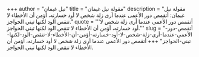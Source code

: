 +++
author = "نيل غيمان"
title = "مقولة نيل غيمان"
description = "مقولة نيل غيمان: أتقمص دور الأعمى عندما أرى زلة شخص لا أود خسارته، أؤمن أن الأخطاء لا تنقص الود لكنها تبني الحواجز."
quote = '''أتقمص دور الأعمى عندما أرى زلة شخص لا أود خسارته، أؤمن أن الأخطاء لا تنقص الود لكنها تبني الحواجز.'''
slug = "أتقمص-دور-الأعمى-عندما-أرى-زلة-شخص-لا-أود-خسارته-أؤمن-أن-الأخطاء-لا-تنقص-الود-لكنها-تبني-الحواجز"
+++
أتقمص دور الأعمى عندما أرى زلة شخص لا أود خسارته، أؤمن أن الأخطاء لا تنقص الود لكنها تبني الحواجز.

